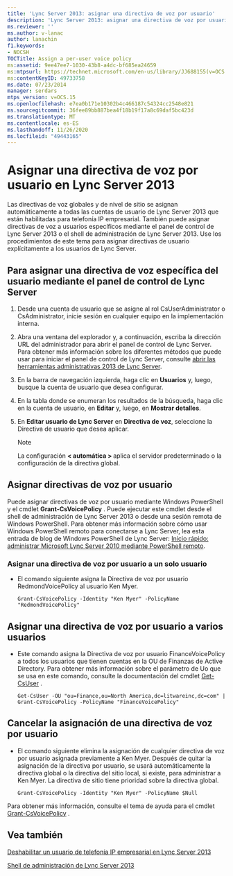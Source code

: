 ```yaml
---
title: 'Lync Server 2013: asignar una directiva de voz por usuario'
description: 'Lync Server 2013: asignar una directiva de voz por usuario.'
ms.reviewer: ''
ms.author: v-lanac
author: lanachin
f1.keywords:
- NOCSH
TOCTitle: Assign a per-user voice policy
ms:assetid: 9ee47ee7-1030-43b8-a4dc-bf685ea24659
ms:mtpsurl: https://technet.microsoft.com/en-us/library/JJ688155(v=OCS.15)
ms:contentKeyID: 49733758
ms.date: 07/23/2014
manager: serdars
mtps_version: v=OCS.15
ms.openlocfilehash: e7ea0b171e10302b4c466187c54324cc2548e821
ms.sourcegitcommit: 36fee89bb887bea4f18b19f17a8c69daf5bc423d
ms.translationtype: MT
ms.contentlocale: es-ES
ms.lasthandoff: 11/26/2020
ms.locfileid: "49443165"
---
```

# <a name="assign-a-per-user-voice-policy-in-lync-server-2013"></a>Asignar una directiva de voz por usuario en Lync Server 2013

 


Las directivas de voz globales y de nivel de sitio se asignan automáticamente a todas las cuentas de usuario de Lync Server 2013 que están habilitadas para telefonía IP empresarial. También puede asignar directivas de voz a usuarios específicos mediante el panel de control de Lync Server 2013 o el shell de administración de Lync Server 2013. Use los procedimientos de este tema para asignar directivas de usuario explícitamente a los usuarios de Lync Server.

## <a name="to-assign-a-user-specific-voice-policy-using-the-lync-server-control-panel"></a>Para asignar una directiva de voz específica del usuario mediante el panel de control de Lync Server

1.  Desde una cuenta de usuario que se asigne al rol CsUserAdministrator o CsAdministrator, inicie sesión en cualquier equipo en la implementación interna.

2.  Abra una ventana del explorador y, a continuación, escriba la dirección URL del administrador para abrir el panel de control de Lync Server. Para obtener más información sobre los diferentes métodos que puede usar para iniciar el panel de control de Lync Server, consulte [abrir las herramientas administrativas 2013 de Lync Server](lync-server-2013-open-lync-server-administrative-tools.md).

3.  En la barra de navegación izquierda, haga clic en **Usuarios** y, luego, busque la cuenta de usuario que desea configurar.

4.  En la tabla donde se enumeran los resultados de la búsqueda, haga clic en la cuenta de usuario, en **Editar** y, luego, en **Mostrar detalles**.

5.  En **Editar usuario de Lync Server** en **Directiva de voz**, seleccione la Directiva de usuario que desea aplicar.
    

    > [!NOTE]  
    > La configuración <STRONG> &lt; automática &gt; </STRONG> aplica el servidor predeterminado o la configuración de la directiva global.



## <a name="assign-per-user-voice-policies"></a>Asignar directivas de voz por usuario

Puede asignar directivas de voz por usuario mediante Windows PowerShell y el cmdlet **Grant-CsVoicePolicy** . Puede ejecutar este cmdlet desde el shell de administración de Lync Server 2013 o desde una sesión remota de Windows PowerShell. Para obtener más información sobre cómo usar Windows PowerShell remoto para conectarse a Lync Server, lea esta entrada de blog de Windows PowerShell de Lync Server: [Inicio rápido: administrar Microsoft Lync Server 2010 mediante PowerShell remoto](https://go.microsoft.com/fwlink/p/?linkId=255876).

### <a name="assign-a-per-user-voice-policy-to-a-single-user"></a>Asignar una directiva de voz por usuario a un solo usuario

  - El comando siguiente asigna la Directiva de voz por usuario RedmondVoicePolicy al usuario Ken Myer.
    
        Grant-CsVoicePolicy -Identity "Ken Myer" -PolicyName "RedmondVoicePolicy"

## <a name="assign-a-per-user-voice-policy-to-multiple-users"></a>Asignar una directiva de voz por usuario a varios usuarios

  - Este comando asigna la Directiva de voz por usuario FinanceVoicePolicy a todos los usuarios que tienen cuentas en la OU de Finanzas de Active Directory. Para obtener más información sobre el parámetro de Uo que se usa en este comando, consulte la documentación del cmdlet [Get-CsUser](https://technet.microsoft.com/library/gg398125\(v=ocs.15\)) .
    
        Get-CsUser -OU "ou=Finance,ou=North America,dc=litwareinc,dc=com" | Grant-CsVoicePolicy -PolicyName "FinanceVoicePolicy"

## <a name="unassign-a-per-user-voice-policy"></a>Cancelar la asignación de una directiva de voz por usuario

  - El comando siguiente elimina la asignación de cualquier directiva de voz por usuario asignada previamente a Ken Myer. Después de quitar la asignación de la directiva por usuario, se usará automáticamente la directiva global o la directiva del sitio local, si existe, para administrar a Ken Myer. La directiva de sitio tiene prioridad sobre la directiva global.
    
        Grant-CsVoicePolicy -Identity "Ken Myer" -PolicyName $Null

Para obtener más información, consulte el tema de ayuda para el cmdlet [Grant-CsVoicePolicy](https://technet.microsoft.com/library/gg398828\(v=ocs.15\)) .

## <a name="see-also"></a>Vea también


[Deshabilitar un usuario de telefonía IP empresarial en Lync Server 2013](lync-server-2013-disable-a-user-for-enterprise-voice.md)  


[Shell de administración de Lync Server 2013](lync-server-2013-lync-server-management-shell.md)

